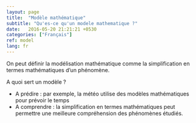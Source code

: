 ```yaml
---
layout: page
title:  "Modèle mathématique"
subtitle: "Qu'es-ce qu'un modele mathematique ?"
date:   2016-05-20 21:21:21 +0530
categories: ["Français"]
ref: model
lang: fr
---
```


On peut définir la modélisation mathématique comme la simplification en termes mathématiques d’un phénomène.

A quoi sert un modèle ?

- A prédire : par exemple, la météo utilise des modèles mathématiques pour prévoir le temps
- A comprendre : la simplification en termes mathématiques peut permettre une meilleure compréhension des phénomènes étudiés.

